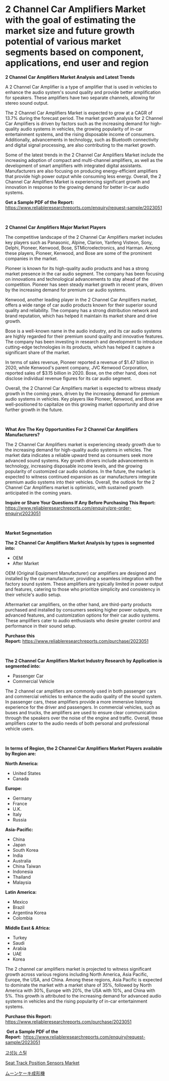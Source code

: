 <p><h1>2 Channel Car Amplifiers Market with the goal of estimating the market size and future growth potential of various market segments based on component, applications, end user and region</h1></p><p><strong>2 Channel Car Amplifiers Market Analysis and Latest Trends</strong></p>
<p><p>A 2 Channel Car Amplifier is a type of amplifier that is used in vehicles to enhance the audio system's sound quality and provide better amplification for speakers. These amplifiers have two separate channels, allowing for stereo sound output.</p><p>The 2 Channel Car Amplifiers Market is expected to grow at a CAGR of 13.7% during the forecast period. The market growth analysis for 2 Channel Car Amplifiers is driven by factors such as the increasing demand for high-quality audio systems in vehicles, the growing popularity of in-car entertainment systems, and the rising disposable income of consumers. Additionally, advancements in technology, such as Bluetooth connectivity and digital signal processing, are also contributing to the market growth.</p><p>Some of the latest trends in the 2 Channel Car Amplifiers Market include the increasing adoption of compact and multi-channel amplifiers, as well as the development of smart amplifiers with integrated digital assistants. Manufacturers are also focusing on producing energy-efficient amplifiers that provide high power output while consuming less energy. Overall, the 2 Channel Car Amplifiers Market is experiencing significant growth and innovation in response to the growing demand for better in-car audio systems.</p></p>
<p><strong>Get a Sample PDF of the Report:&nbsp;</strong> <a href="https://www.reliableresearchreports.com/enquiry/request-sample/2023051">https://www.reliableresearchreports.com/enquiry/request-sample/2023051</a></p>
<p>&nbsp;</p>
<p><strong>2 Channel Car Amplifiers Major Market Players</strong></p>
<p><p>The competitive landscape of the 2 Channel Car Amplifiers market includes key players such as Panasonic, Alpine, Clarion, Yanfeng Visteon, Sony, Delphi, Pioneer, Kenwood, Bose, STMicroelectronics, and Harman. Among these players, Pioneer, Kenwood, and Bose are some of the prominent companies in the market.</p><p>Pioneer is known for its high-quality audio products and has a strong market presence in the car audio segment. The company has been focusing on innovations and technological advancements to stay ahead of the competition. Pioneer has seen steady market growth in recent years, driven by the increasing demand for premium car audio systems.</p><p>Kenwood, another leading player in the 2 Channel Car Amplifiers market, offers a wide range of car audio products known for their superior sound quality and reliability. The company has a strong distribution network and brand reputation, which has helped it maintain its market share and drive growth.</p><p>Bose is a well-known name in the audio industry, and its car audio systems are highly regarded for their premium sound quality and innovative features. The company has been investing in research and development to introduce cutting-edge technologies in its products, which has helped it capture a significant share of the market.</p><p>In terms of sales revenue, Pioneer reported a revenue of $1.47 billion in 2020, while Kenwood's parent company, JVC Kenwood Corporation, reported sales of $3.15 billion in 2020. Bose, on the other hand, does not disclose individual revenue figures for its car audio segment.</p><p>Overall, the 2 Channel Car Amplifiers market is expected to witness steady growth in the coming years, driven by the increasing demand for premium audio systems in vehicles. Key players like Pioneer, Kenwood, and Bose are well-positioned to capitalize on this growing market opportunity and drive further growth in the future.</p></p>
<p>&nbsp;</p>
<p><strong>What Are The Key Opportunities For 2 Channel Car Amplifiers Manufacturers?</strong></p>
<p><p>The 2 Channel Car Amplifiers market is experiencing steady growth due to the increasing demand for high-quality audio systems in vehicles. The market data indicates a reliable upward trend as consumers seek more advanced sound systems. Key growth drivers include advancements in technology, increasing disposable income levels, and the growing popularity of customized car audio solutions. In the future, the market is expected to witness continued expansion as car manufacturers integrate premium audio systems into their vehicles. Overall, the outlook for the 2 Channel Car Amplifiers market is optimistic, with sustained growth anticipated in the coming years.</p></p>
<p><strong>Inquire or Share Your Questions If Any Before Purchasing This Report:</strong> <a href="https://www.reliableresearchreports.com/enquiry/pre-order-enquiry/2023051">https://www.reliableresearchreports.com/enquiry/pre-order-enquiry/2023051</a></p>
<p>&nbsp;</p>
<p><strong>Market Segmentation</strong></p>
<p><strong>The 2 Channel Car Amplifiers Market Analysis by types is segmented into:</strong></p>
<p><ul><li>OEM</li><li>After Market</li></ul></p>
<p><p>OEM (Original Equipment Manufacturer) car amplifiers are designed and installed by the car manufacturer, providing a seamless integration with the factory sound system. These amplifiers are typically limited in power output and features, catering to those who prioritize simplicity and consistency in their vehicle's audio setup.</p><p>Aftermarket car amplifiers, on the other hand, are third-party products purchased and installed by consumers seeking higher power outputs, more advanced features, and customization options for their car audio systems. These amplifiers cater to audio enthusiasts who desire greater control and performance in their sound setup.</p></p>
<p><strong>Purchase this Report:&nbsp;</strong><a href="https://www.reliableresearchreports.com/purchase/2023051">https://www.reliableresearchreports.com/purchase/2023051</a></p>
<p>&nbsp;</p>
<p><strong>The 2 Channel Car Amplifiers Market Industry Research by Application is segmented into:</strong></p>
<p><ul><li>Passenger Car</li><li>Commercial Vehicle</li></ul></p>
<p><p>The 2 channel car amplifiers are commonly used in both passenger cars and commercial vehicles to enhance the audio quality of the sound system. In passenger cars, these amplifiers provide a more immersive listening experience for the driver and passengers. In commercial vehicles, such as buses and trucks, the amplifiers are used to ensure clear communication through the speakers over the noise of the engine and traffic. Overall, these amplifiers cater to the audio needs of both personal and professional vehicle users.</p></p>
<p>&nbsp;</p>
<p><strong>In terms of Region, the 2 Channel Car Amplifiers Market Players available by Region are:</strong></p>
<p>
    <p> <strong> North America: </strong>
        <ul>
            <li>United States</li>
            <li>Canada</li>
        </ul>
        </p> 
    <p> <strong> Europe: </strong>
        <ul>
            <li>Germany</li>
            <li>France</li>
            <li>U.K.</li>
            <li>Italy</li>
            <li>Russia</li>
        </ul>
        </p> 
    <p> <strong> Asia-Pacific: </strong>
        <ul>
            <li>China</li>
            <li>Japan</li>
            <li>South Korea</li>
            <li>India</li>
            <li>Australia</li>
            <li>China Taiwan</li>
            <li>Indonesia</li>
            <li>Thailand</li>
            <li>Malaysia</li>
        </ul>
        </p> 
    <p> <strong> Latin America: </strong>
        <ul>
            <li>Mexico</li>
            <li>Brazil</li>
            <li>Argentina Korea</li>
            <li>Colombia</li>
        </ul>
        </p> 
    <p> <strong> Middle East & Africa: </strong>
        <ul>
            <li>Turkey</li>
            <li>Saudi</li>
            <li>Arabia</li>
            <li>UAE</li>
            <li>Korea</li>
        </ul>
    </p>
    </p>
<p><p>The 2 channel car amplifiers market is projected to witness significant growth across various regions including North America, Asia Pacific, Europe, the USA, and China. Among these regions, Asia Pacific is expected to dominate the market with a market share of 35%, followed by North America with 30%, Europe with 20%, the USA with 10%, and China with 5%. This growth is attributed to the increasing demand for advanced audio systems in vehicles and the rising popularity of in-car entertainment systems.</p></p>
<p><strong>Purchase this Report: </strong><a href="https://www.reliableresearchreports.com/purchase/2023051">https://www.reliableresearchreports.com/purchase/2023051</a></p>
<p>&nbsp;<strong>Get a Sample PDF of the Report:&nbsp;&nbsp;</strong><a href="https://www.reliableresearchreports.com/enquiry/request-sample/2023051">https://www.reliableresearchreports.com/enquiry/request-sample/2023051</a></p>
<p><strong></strong></p>
<p><p><a href="https://github.com/lzrvbyqzftro57/Market-Research-Report-List-1/blob/main/486198510359.md">고성능 스틸</a></p><p><a href="https://github.com/RoccoManning/Market-Research-Report-List-4/blob/main/seat-track-position-sensors-market.md">Seat Track Position Sensors Market</a></p><p><a href="https://github.com/oqxogxyvqe90775/Market-Research-Report-List-1/blob/main/368933311376.md">ムーンケーキ成形機</a></p></p>
